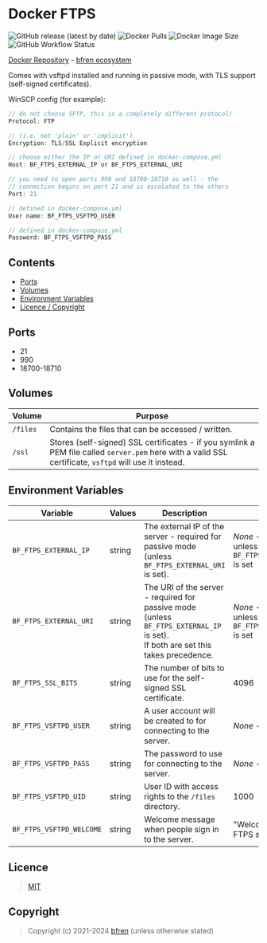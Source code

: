 # Docker FTPS

![GitHub release (latest by date)](https://img.shields.io/github/v/release/bfren/docker-ftps) ![Docker Pulls](https://img.shields.io/endpoint?url=https%3A%2F%2Fbfren.dev%2Fdocker%2Fpulls%2Fftps) ![Docker Image Size](https://img.shields.io/endpoint?url=https%3A%2F%2Fbfren.dev%2Fdocker%2Fsize%2Fftps) ![GitHub Workflow Status](https://img.shields.io/github/actions/workflow/status/bfren/docker-ftps/dev.yml?branch=main)

[Docker Repository](https://hub.docker.com/r/bfren/ftps) - [bfren ecosystem](https://github.com/bfren/docker)

Comes with vsftpd installed and running in passive mode, with TLS support (self-signed certificates).

WinSCP config (for example):

```d
// do not choose SFTP, this is a completely different protocol)
Protocol: FTP

// (i.e. not 'plain' or 'implicit')
Encryption: TLS/SSL Explicit encryption

// choose either the IP or URI defined in docker-compose.yml
Host: BF_FTPS_EXTERNAL_IP or BF_FTPS_EXTERNAL_URI

// you need to open ports 990 and 18700-18710 as well - the
// connection begins on port 21 and is escalated to the others
Port: 21

// defined in docker-compose.yml
User name: BF_FTPS_VSFTPD_USER

// defined in docker-compose.yml
Password: BF_FTPS_VSFTPD_PASS
```

## Contents

* [Ports](#ports)
* [Volumes](#volumes)
* [Environment Variables](#environment-variables)
* [Licence / Copyright](#licence)

## Ports

* 21
* 990
* 18700-18710

## Volumes

| Volume   | Purpose                                                                                                                                                |
| -------- | ------------------------------------------------------------------------------------------------------------------------------------------------------ |
| `/files` | Contains the files that can be accessed / written.                                                                                                     |
| `/ssl`   | Stores (self-signed) SSL certificates - if you symlink a PEM file called `server.pem` here with a valid SSL certificate, `vsftpd` will use it instead. |

## Environment Variables

| Variable                  | Values | Description                                                                                                                        | Default                                                    |
| ------------------------- | ------ | ---------------------------------------------------------------------------------------------------------------------------------- | ---------------------------------------------------------- |
| `BF_FTPS_EXTERNAL_IP`     | string | The external IP of the server - required for passive mode (unless `BF_FTPS_EXTERNAL_URI` is set).                                  | *None* - **required** unless `BF_FTPS_EXTERNAL_URI` is set |
| `BF_FTPS_EXTERNAL_URI`    | string | The URI of the server - required for passive mode (unless `BF_FTPS_EXTERNAL_IP` is set).<br>If both are set this takes precedence. | *None* - **required** unless `BF_FTPS_EXTERNAL_IP` is set  |
| `BF_FTPS_SSL_BITS`        | string | The number of bits to use for the self-signed SSL certificate.                                                                     | 4096                                                       |
| `BF_FTPS_VSFTPD_USER`     | string | A user account will be created to for connecting to the server.                                                                    | *None* - **required**                                      |
| `BF_FTPS_VSFTPD_PASS`     | string | The password to use for connecting to the server.                                                                                  | *None* - **required**                                      |
| `BF_FTPS_VSFTPD_UID`      | string | User ID with access rights to the `/files` directory.                                                                              | 1000                                                       |
| `BF_FTPS_VSFTPD_WELCOME`  | string | Welcome message when people sign in to the server.                                                                                 | "Welcome to the FTPS server."                              |

## Licence

> [MIT](https://mit.bfren.dev/2021)

## Copyright

> Copyright (c) 2021-2024 [bfren](https://bfren.dev) (unless otherwise stated)
